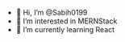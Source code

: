 - 👋 Hi, I’m @Sabih0199
- 👀 I’m interested in MERNStack
- 🌱 I’m currently learning React

<!---
Sabih0199/Sabih0199 is a ✨ special ✨ repository because its `README.md` (this file) appears on your GitHub profile.
You can click the Preview link to take a look at your changes.
--->
